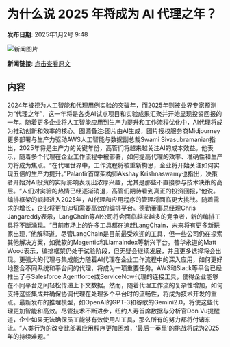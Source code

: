 # 为什么说 2025 年将成为 AI 代理之年？

**发布日期**: 2025年1月2号 9:48

![新闻图片](https://pic.chinaz.com/picmap/202307181533299002_4.jpg)

**新闻链接**: [点击查看原文](https://www.aibase.com/zh/news/14404)

## 内容

2024年被视为人工智能和代理用例实验的突破年，而2025年则被业界专家预测为“代理之年”，这一年将是各类AI试点项目和实验成果汇聚并开始显现投资回报的一年。随着更多企业将人工智能应用到生产力提升和工作流程优化中，AI代理将成为推动创新和效率的核心。图源备注:图片由AI生成，图片授权服务商Midjourney更多部署与生产力驱动AWS人工智能与数据副总裁Swami Sivasubramanian指出，2025年将是生产力的关键年份，高管们将越来越关注AI的成本效益。他表示，随着多个代理在企业工作流程中被部署，如何提高代理的效率、准确性和生产力将成为焦点。“在代理世界中，工作流程将被重新构思，企业将开始关注如何实现五倍的生产力提升。”Palantir首席架构师Akshay Krishnaswamy也指出，决策者开始对AI投资的实际影响表现出浓厚兴趣，尤其是那些不直接参与技术决策的高层。“人们对实验的热情已经逐渐消退，高管们期待看到真正的投资回报，”他说。编排框架的崛起进入2025年，AI代理和应用程序的管理将面临更大挑战。随着需求的增长，企业将更加迫切需要高效的编排平台。德勤董事总经理Chris Jangareddy表示，LangChain等AI公司将会面临越来越多的竞争者，新的编排工具将不断涌现。“目前市场上的许多工具都在追赶LangChain，未来将有更多新玩家出现，”他解释道。尽管LangChain是目前最受欢迎的工具，但一些公司仍在探索其他解决方案，如微软的Magentic和LlamaIndex等新兴平台。普华永道的Matt Wood表示，编排框架仍处于试验阶段，但无疑会继续发展，并且更多选择将会出现。更强大的代理与集成能力随着AI代理在企业工作流程中的深入应用，如何更好地整合不同系统和平台间的代理，将成为一项重要任务。AWS和Slack等平台已经推出了与Salesforce Agentforce或ServiceNow代理的连接工具，使得企业能够在不同平台之间轻松传递上下文数据。然而，随着代理工作流的复杂性增加，如何支持这些集成并确保协调代理在处理多个平台时的流畅性，将成为技术开发的重点。最新发布的推理模型，如OpenAI的GPT-3和谷歌的Gemini2.0，将使这些代理更加智能和高效。尽管技术不断进步，纽约人寿首席数据与分析官Don Vu提醒道，企业如果无法确保员工能够有效使用AI工具，那么所有的努力都将付诸东流。“人类行为的改变比部署应用程序更加困难，‘最后一英里’的挑战将成为2025年的持续难题。”

